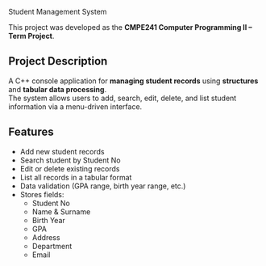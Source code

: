 Student Management System

This project was developed as the **CMPE241 Computer Programming II – Term Project**.

##  Project Description
A C++ console application for **managing student records** using **structures** and **tabular data processing**.  
The system allows users to add, search, edit, delete, and list student information via a menu-driven interface.

## Features
- Add new student records  
- Search student by Student No  
- Edit or delete existing records  
- List all records in a tabular format  
- Data validation (GPA range, birth year range, etc.)  
- Stores fields:  
  - Student No  
  - Name & Surname  
  - Birth Year  
  - GPA  
  - Address  
  - Department  
  - Email  


